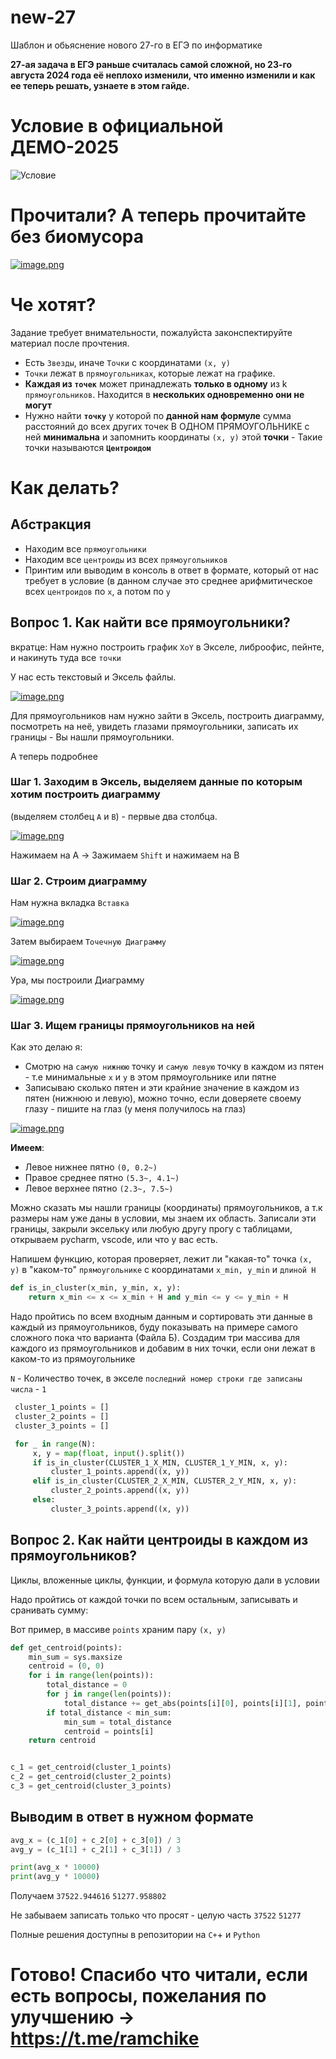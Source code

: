 # new-27
Шаблон и обьяснение нового 27-го в ЕГЭ по информатике

**27-ая задача в ЕГЭ раньше считалась самой сложной, но 23-го августа 2024 года её неплохо изменили, что именно изменили и как ее теперь решать, узнаете в этом гайде.**

# Условие в официальной ДЕМО-2025
![Условие](https://i.postimg.cc/PJ1JfCTX/image.png)

# Прочитали? А теперь прочитайте без биомусора

[![image.png](https://i.postimg.cc/fy8F9KwB/image.png)](https://postimg.cc/dZT4MGZy)

# Че хотят?
Задание требует внимательности, пожалуйста законспектируйте материал после прочтения.

- Есть ``Звезды``, иначе ``Точки`` с координатами ``(x, y)``
- ``Точки`` лежат в ``прямоугольниках``, которые лежат на графике.
- **Каждая из ``точек``** может принадлежать **только в одному** из k ``прямоугольников``. Находится в **нескольких одновременно они не могут**
 - Нужно найти **``точку``** у которой по **данной нам формуле** сумма расстояний до всех других точек В ОДНОМ ПРЯМОУГОЛЬНИКЕ с ней **минимальна** и запомнить координаты ``(x, y)`` этой **точки** - Такие точки называются **``Центроидом``**

# Как делать?

## Абстракция
- Находим все ``прямоугольники``
- Находим все ``центроиды`` из всех ``прямоугольников``
- Принтим или выводим в консоль в ответ в формате, который от нас требует в условие (в данном случае это среднее арифмитическое всех ``центроидов`` по ``x``, а потом по ``y``

## Вопрос 1. Как найти все прямоугольники?
вкратце: Нам нужно построить график ``XoY`` в Экселе, либроофис, пейнте, и накинуть туда все ``точки``

У нас есть текстовый и Эксель файлы. 

[![image.png](https://i.postimg.cc/ZYNxvjqR/image.png)](https://postimg.cc/QVXTRQ1G)

Для прямоугольников нам нужно зайти в Эксель, построить диаграмму, посмотреть на неё, увидеть глазами прямоугольники, записать их границы - Вы нашли прямоугольники.

А теперь подробнее

### Шаг 1. Заходим в Эксель, выделяем данные по которым хотим построить диаграмму 

(выделяем столбец ``A`` и ``B``) - первые два столбца.

[![image.png](https://i.postimg.cc/3NQpZ5ww/image.png)](https://postimg.cc/qhQzkFyf)

Нажимаем на A -> Зажимаем ``Shift`` и нажимаем на B

### Шаг 2. Cтроим диаграмму

Нам нужна вкладка ``Вставка``

[![image.png](https://i.postimg.cc/CMbbx1vn/image.png)](https://postimg.cc/G9h4Mcnb)

Затем выбираем ``Точечную Диаграмму``

[![image.png](https://i.postimg.cc/YCCFRxtQ/image.png)](https://postimg.cc/KRC4vBkY)

Ура, мы построили Диаграмму 

[![image.png](https://i.postimg.cc/nL6QHbB1/image.png)](https://postimg.cc/67fQ0PH7)

### Шаг 3. Ищем границы прямоугольников на ней

Как это делаю я: 
- Cмотрю на ``самую нижнюю`` точку и ``самую левую`` точку в каждом из пятен - т.е минимальные ``x`` и ``y`` в этом прямоугольнике или пятне
- Записываю сколько пятен и эти крайние значение в каждом из пятен (нижнюю и левую), можно точно, если доверяете своему глазу - пишите на глаз (у меня получилось на глаз)

[![image.png](https://i.postimg.cc/tC2ZsVFJ/image.png)](https://postimg.cc/9rwFS08H)

**Имеем**: 
- Левое нижнее пятно ``(0, 0.2~)``
- Правое среднее пятно ``(5.3~, 4.1~)``
- Левое верхнее пятно ``(2.3~, 7.5~)``


Можно сказать мы нашли границы (координаты) прямоугольников, а т.к размеры нам уже даны в условии, мы знаем их область.
Записали эти границы, закрыли эксельку или любую другу прогу с таблицами, открываем pycharm, vscode, или что у вас есть. 

Напишем функцию, которая проверяет, лежит ли "какая-то" точка ``(x, y)`` в "каком-то" ``прямоугольнике`` с координатами ``x_min, y_min`` и ``длиной H``

```python
def is_in_cluster(x_min, y_min, x, y):
    return x_min <= x <= x_min + H and y_min <= y <= y_min + H
```

Надо пройтись по всем входным данным и сортировать эти данные в каждый из прямоугольников, буду показывать на примере самого сложного пока что варианта (Файла Б).
Создадим три массива для каждого из прямоугольников и добавим в них точки, если они лежат в каком-то из прямоугольнике

``N`` - Количество точек, в экселе ``последний номер строки где записаны числа`` - ``1``

```python
 cluster_1_points = []
 cluster_2_points = []
 cluster_3_points = []

 for _ in range(N):
     x, y = map(float, input().split())
     if is_in_cluster(CLUSTER_1_X_MIN, CLUSTER_1_Y_MIN, x, y):
         cluster_1_points.append((x, y))
     elif is_in_cluster(CLUSTER_2_X_MIN, CLUSTER_2_Y_MIN, x, y):
         cluster_2_points.append((x, y))
     else:
         cluster_3_points.append((x, y))
```

## Вопрос 2. Как найти центроиды в каждом из прямоугольников?

Циклы, вложенные циклы, функции, и формула которую дали в условии

Надо пройтись от каждой точки по всем остальным, записывать и сранивать сумму:

Вот пример, в массиве ``points`` храним пару ``(x, y)``

```python
def get_centroid(points):
    min_sum = sys.maxsize
    centroid = (0, 0)
    for i in range(len(points)):
        total_distance = 0
        for j in range(len(points)):
            total_distance += get_abs(points[i][0], points[i][1], points[j][0], points[j][1])
        if total_distance < min_sum:
            min_sum = total_distance
            centroid = points[i]
    return centroid


c_1 = get_centroid(cluster_1_points)
c_2 = get_centroid(cluster_2_points)
c_3 = get_centroid(cluster_3_points)
```

## Выводим в ответ в нужном формате

```python
avg_x = (c_1[0] + c_2[0] + c_3[0]) / 3
avg_y = (c_1[1] + c_2[1] + c_3[1]) / 3

print(avg_x * 10000)
print(avg_y * 10000)
```
Получаем
``37522.944616``
``51277.958802``

Не забываем записать только что просят - целую часть
``37522``
``51277`` 

Полные решения доступны в репозитории на ``C+``+ и ``Python``

# Готово! Спасибо что читали, если есть вопросы, пожелания по улучшению -> https://t.me/ramchike



